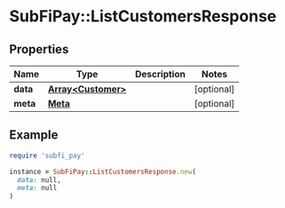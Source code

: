 # SubFiPay::ListCustomersResponse

## Properties

| Name | Type | Description | Notes |
| ---- | ---- | ----------- | ----- |
| **data** | [**Array&lt;Customer&gt;**](Customer.md) |  | [optional] |
| **meta** | [**Meta**](Meta.md) |  | [optional] |

## Example

```ruby
require 'subfi_pay'

instance = SubFiPay::ListCustomersResponse.new(
  data: null,
  meta: null
)
```

